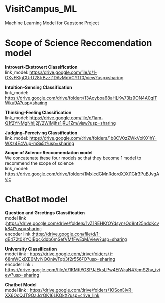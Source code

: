 # VisitCampus_ML

Machine Learning Model for Capstone Project

# Scope of Science Reccomendation model

**Introvert-Ekstrovert Classification**  
link_model: https://drive.google.com/file/d/1-OXvFKlgCUrU28IkBzzt1DAvMdVCY1T0/view?usp=sharing

**Intuition–Sensing Classification**  
link_model: https://drive.google.com/drive/folders/13Aoyboa68aHLKw73lz9ON4A0qiTWku9A?usp=sharing

**Thinking–Feeling Classification**  
link_model: https://drive.google.com/file/d/1am-Q1f2YNMgNhIj2jV2WIMjhs1jRU1Zm/view?usp=sharing

**Judging–Perceiving Classification**  
link_model: https://drive.google.com/drive/folders/1b8CVOzZWkVxK01hY-WXz4E4Vup-mSn5t?usp=sharing

**Scope of Science Reccomendation model**  
We concatenate these four models so that they become 1 model to recommend the scope of science  
link_model: https://drive.google.com/drive/folders/1MxlcdGMnRdordX0Xl1GIr3PuBJvgAvjc

# ChatBot model

**Question and Greetings Classification**  
model link :https://drive.google.com/drive/folders/1vZ1REHKfOYdsyneOd8nt25ndcKcvk84l?usp=sharing  
encoder link :https://drive.google.com/file/d/1-dE472t0KYOIBgcKddb6mSefVMfFwEqM/view?usp=sharing

**University Classification**  
model link : https://drive.google.com/drive/folders/1-68mWCklXE6MviNQOnjwTqb3f2r5567O?usp=sharing  
encoder link : https://drive.google.com/file/d/1KMttVOSPJJEksLPw4EiWqaN47cmS2hv_/view?usp=sharing

**Chatbot Model**  
model link : https://drive.google.com/drive/folders/1OSonBIvR-XX6OcQJT9QaJorQK16LKQkX?usp=drive_link
